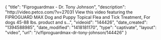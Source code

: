 {
    "title": "Fiproguardmax - Dr. Tony Johnson",
    "description": "http:\/\/video.petco.com\/?v=27031 View this video featuring the FIPROGUARD MAX Dog and Puppy Topical Flea and Tick Treatment, For dogs 45-88 lbs. product and s...",
    "videoid": "144426",
    "date_created": "1394588985",
    "date_modified": "1418181170",
    "type": "captivate",
    "layout": "video",
    "url": "\/v\/fiproguardmax-dr-tony-johnson\/144426"
}